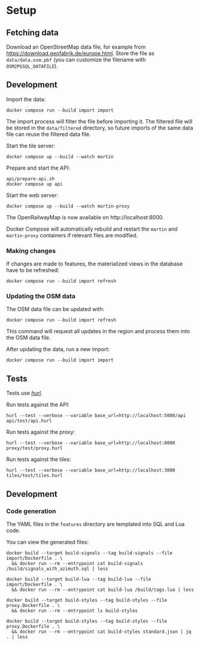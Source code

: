 # Setup

## Fetching data

Download an OpenStreetMap data file, for example from https://download.geofabrik.de/europe.html. Store the file as `data/data.osm.pbf` (you can customize the filename with `OSM2PGSQL_DATAFILE`).

## Development

Import the data:
```shell
docker compose run --build import import
```
The import process will filter the file before importing it. The filtered file will be stored in the `data/filtered` directory, so future imports of the same data file can reuse the filtered data file.

Start the tile server:
```shell
docker compose up --build --watch martin
```

Prepare and start the API:
```shell
api/prepare-api.sh
docker compose up api
```

Start the web server:
```shell
docker compose up --build --watch martin-proxy
```

The OpenRailwayMap is now available on http://localhost:8000.

Docker Compose will automatically rebuild and restart the `martin` and `martin-proxy` containers if relevant files are modified.

### Making changes

If changes are made to features, the materialized views in the database have to be refreshed:
```shell
docker compose run --build import refresh
```

### Updating the OSM data

The OSM data file can be updated with:
```shell
docker compose run --build import refresh
```
This command will request all updates in the region and process them into the OSM data file.

After updating the data, run a new import:
```shell
docker compose run --build import import
```

## Tests

Tests use [*hurl*](https://hurl.dev/docs/installation.html).

Run tests against the API:

```shell
hurl --test --verbose --variable base_url=http://localhost:5000/api api/test/api.hurl
```

Run tests against the proxy:

```shell
hurl --test --verbose --variable base_url=http://localhost:8000 proxy/test/proxy.hurl
```

Run tests against the tiles:

```shell
hurl --test --verbose --variable base_url=http://localhost:3000 tiles/test/tiles.hurl
```

## Development

### Code generation

The YAML files in the `features` directory are templated into SQL and Lua code.

You can view the generated files:
```shell
docker build --target build-signals --tag build-signals --file import/Dockerfile . \
  && docker run --rm --entrypoint cat build-signals /build/signals_with_azimuth.sql | less

docker build --target build-lua --tag build-lua --file import/Dockerfile . \
  && docker run --rm --entrypoint cat build-lua /build/tags.lua | less

docker build --target build-styles --tag build-styles --file proxy.Dockerfile . \
  && docker run --rm --entrypoint ls build-styles

docker build --target build-styles --tag build-styles --file proxy.Dockerfile . \
  && docker run --rm --entrypoint cat build-styles standard.json | jq . | less
```
